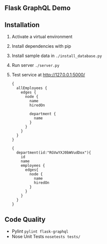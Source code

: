 ## Flask GraphQL Demo

## Installation

1. Activate a virtual environment
1. Install dependencies with pip
1. Install sample data in `./install_database.py`
1. Run server `./server.py`
1. Test service at http://127.0.0.1:5000/
    ```
    {
      allEmployees {
        edges {
          node {
            name
            hiredOn

            department {
              name
            }
          }
        }
      }
    }
    ```

    ```
    {
      department(id:"RGVwYXJ0bWVudDox"){
        id
        name
        employees {
          edges{
            node {
              name
              hiredOn
            }
          }
        }
      }
    }
    ```

## Code Quality

- Pylint `pylint flask-graphql`
- Nose Unit Tests `nosetests tests/`